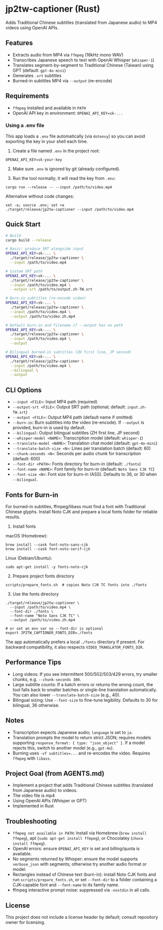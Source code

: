 # jp2tw-captioner (Rust)

Adds Traditional Chinese subtitles (translated from Japanese audio) to MP4 videos using OpenAI APIs.

## Features

- Extracts audio from MP4 via `ffmpeg` (16kHz mono WAV)
- Transcribes Japanese speech to text with OpenAI Whisper (`whisper-1`)
- Translates segment-by-segment to Traditional Chinese (Taiwan) using GPT (default: `gpt-4o-mini`)
- Generates `.srt` subtitles
- Burned-in subtitles MP4 via `--output` (re-encode)

## Requirements

- `ffmpeg` installed and available in `PATH`
- OpenAI API key in environment: `OPENAI_API_KEY=sk-...`

### Using a .env file

This app loads a `.env` file automatically (via `dotenvy`) so you can avoid exporting the key in your shell each time.

1) Create a file named `.env` in the project root:

```
OPENAI_API_KEY=sk-your-key
```

2) Make sure `.env` is ignored by git (already configured).

3) Run the tool normally; it will read the key from `.env`:

```
cargo run --release -- --input /path/to/video.mp4
```

Alternative without code changes:

```
set -a; source .env; set +a
./target/release/jp2tw-captioner --input /path/to/video.mp4
```

## Quick Start

```bash
# Build
cargo build --release

# Basic: produce SRT alongside input
OPENAI_API_KEY=sk-... \
  ./target/release/jp2tw-captioner \
  --input /path/to/video.mp4

# Custom SRT path
OPENAI_API_KEY=sk-... \
  ./target/release/jp2tw-captioner \
  --input /path/to/video.mp4 \
  --output-srt /path/to/output.zh-TW.srt

# Burn-in subtitles (re-encode video)
OPENAI_API_KEY=sk-... \
  ./target/release/jp2tw-captioner \
  --input /path/to/video.mp4 \
  --output /path/to/video.zh.mp4

# Default burn-in and filename if --output has no path
OPENAI_API_KEY=sk-... \
  ./target/release/jp2tw-captioner \
  --input /path/to/video.mp4 \
  --output

# Bilingual burned-in subtitles (ZH first line, JP second)
OPENAI_API_KEY=sk-... \
  ./target/release/jp2tw-captioner \
  --input /path/to/video.mp4 \
  --bilingual \
  --output
```

## CLI Options

- `--input <FILE>`: Input MP4 path (required)
- `--output-srt <FILE>`: Output SRT path (optional; default: `input.zh-TW.srt`)
- `--output <FILE>`: Output MP4 path (default name if omitted)
- `--burn-in`: Burn subtitles into the video (re-encode). If `--output` is provided, burn-in is used by default.
- `--bilingual`: Output bilingual subtitles (ZH first line, JP second)
- `--whisper-model <NAME>`: Transcription model (default: `whisper-1`)
- `--translate-model <NAME>`: Translation chat model (default: `gpt-4o-mini`)
- `--translate-batch-size <N>`: Lines per translation batch (default: 60)
- `--chunk-seconds <N>`: Seconds per audio chunk for transcription (default: 600)
- `--font-dir <PATH>`: Fonts directory for burn-in (default: `./fonts`)
- `--font-name <NAME>`: Font family for burn-in (default: `Noto Sans CJK TC`)
- `--font-size <N>`: Font size for burn-in (ASS). Defaults to 36, or 30 when `--bilingual`.

## Fonts for Burn-in

For burned-in subtitles, ffmpeg/libass must find a font with Traditional Chinese glyphs. Install Noto CJK and prepare a local fonts folder for reliable results.

1) Install fonts

macOS (Homebrew):

```
brew install --cask font-noto-sans-cjk
brew install --cask font-noto-serif-cjk
```

Linux (Debian/Ubuntu):

```
sudo apt-get install -y fonts-noto-cjk
```

2) Prepare project fonts directory

```
scripts/prepare_fonts.sh  # copies Noto CJK TC fonts into ./fonts
```

3) Use the fonts directory

```
./target/release/jp2tw-captioner \
  --input /path/to/video.mp4 \
  --font-dir ./fonts \
  --font-name "Noto Sans CJK TC" \
  --output /path/to/video.zh.mp4

# or set an env var so --font-dir is optional
export JP2TW_CAPTIONER_FONTS_DIR=./fonts
```

The app automatically prefers a local `./fonts` directory if present. For backward compatibility, it also respects `VIDEO_TRANSLATOR_FONTS_DIR`.

## Performance Tips

- Long videos: If you see intermittent 500/502/503/429 errors, try smaller chunks, e.g. `--chunk-seconds 300`.
- Large subtitle counts: If a batch errors or returns the wrong count, the tool falls back to smaller batches or single-line translation automatically. You can also lower `--translate-batch-size` (e.g., 40).
- Bilingual sizing: Use `--font-size` to fine-tune legibility. Defaults to 30 for bilingual, 36 otherwise.

## Notes

- Transcription expects Japanese audio; `language` is set to `ja`.
- Translation prompts the model to return strict JSON; requires models supporting `response_format: { type: "json_object" }`. If a model rejects this, switch to another model (e.g., `gpt-4o`).
- Burning uses `-vf subtitles=...` and re-encodes the video. Requires `ffmpeg` with `libass`.

## Project Goal (from AGENTS.md)

- Implement a project that adds Traditional Chinese subtitles (translated from Japanese audio) to videos.
- The video file is mp4
- Using OpenAI APIs (Whisper or GPT)
- Implemented in Rust

## Troubleshooting

- `ffmpeg not available in PATH`: Install via Homebrew (`brew install ffmpeg`), apt (`sudo apt-get install ffmpeg`), or Chocolatey (`choco install ffmpeg`).
- OpenAI errors: ensure `OPENAI_API_KEY` is set and billing/quota is available.
- No segments returned by Whisper: ensure the model supports `verbose_json` with segments; otherwise try another audio format or model.
- Rectangles instead of Chinese text (burn-in): install Noto CJK fonts and run `scripts/prepare_fonts.sh`, or set `--font-dir` to a folder containing a CJK-capable font and `--font-name` to its family name.
- ffmpeg interactive prompt noise: suppressed via `-nostdin` in all calls.

## License

This project does not include a license header by default; consult repository owner for licensing.
